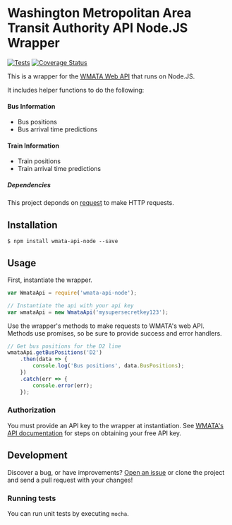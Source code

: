 Washington Metropolitan Area Transit Authority API Node.JS Wrapper
============================================

[![Tests](https://travis-ci.org/anderMatt/wmata-api-node.svg?branch=master)](https://travis-ci.org/anderMatt/wmata-api-node)
[![Coverage Status](https://coveralls.io/repos/anderMatt/wmata-api-node/badge.svg)](https://coveralls.io/r/anderMatt/wmata-api-node)

This is a wrapper for the [WMATA Web API](https://developer.wmata.com) that
runs on Node.JS.

It includes helper functions to do the following:

#### Bus Information
- Bus positions
- Bus arrival time predictions

#### Train Information
- Train positions
- Train arrival time predictions

##### Dependencies

This project deponds on [request](https://github.com/request/request) to make HTTP requests.

## Installation
    
    $ npm install wmata-api-node --save

## Usage

First, instantiate the wrapper.
```javascript
var WmataApi = require('wmata-api-node');

// Instantiate the api with your api key
var wmataApi = new WmataApi('mysupersecretkey123');
```

Use the wrapper's methods to make requests to WMATA's web API. Methods use promises, so be sure to provide success and error handlers.
```javascript
// Get bus positions for the D2 line 
wmataApi.getBusPositions('D2')
    .then(data => {
        console.log('Bus positions', data.BusPositions);
    })
    .catch(err => {
        console.error(err);
    });
```

### Authorization
You must provide an API key to the wrapper at instantiation. See [WMATA's API documentation](https://developer.wmata.com) for steps on obtaining your free API key.

## Development

Discover a bug, or have improvements? [Open an issue](https://github.com/anderMatt/wmata-api-node/issues/new) or clone the project and send a pull request with your changes!

### Running tests
You can run unit tests by executing `mocha`.

